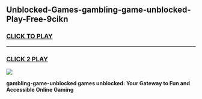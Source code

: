 
## Unblocked-Games-gambling-game-unblocked-Play-Free-9cikn
<h3>
<a href="https://premium76.site?title=gambling-game-unblocked&ref=20A">CLICK TO PLAY</a></h3>
<hr>

<h3>
<a href="https://premium76.site?title=gambling-game-unblocked&ref=20A">CLICK 2 PLAY</a>
  
</h3>

<a href="https://premium76.site?title=gambling-game-unblocked&ref=20A"><img src="https://clearcache.store/games.png"></a>


**gambling-game-unblocked games unblocked: Your Gateway to Fun and Accessible Online Gaming**
